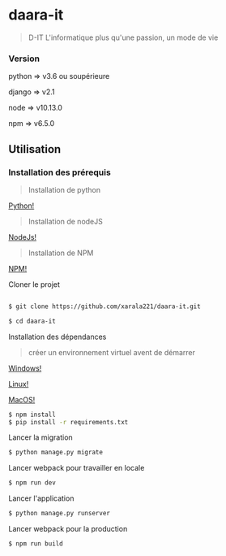 # daara-it
> D-IT L'informatique plus qu'une passion, un mode de vie
  
### Version

python => v3.6 ou soupérieure


django => v2.1


node => v10.13.0


npm => v6.5.0


## Utilisation


### Installation des prérequis

> Installation de python

[Python!](http://python.org)
> Installation de nodeJS

[NodeJs!](https://nodejs.org/)
> Installation de NPM

[NPM!](https://docs.npmjs.com/downloading-and-installing-node-js-and-npm)

Cloner le projet

```sh

$ git clone https://github.com/xarala221/daara-it.git

$ cd daara-it

```

Installation des dépendances
> créer un environnement virtuel avent de démarrer

[Windows!](https://docs.djangoproject.com/fr/2.1/howto/windows/)

[Linux!](https://linuxize.com/post/how-to-create-python-virtual-environments-on-ubuntu-18-04/)

[MacOS!](https://sourabhbajaj.com/mac-setup/Python/virtualenv.html)
```sh
$ npm install
$ pip install -r requirements.txt
```
Lancer la migration
```sh
$ python manage.py migrate
```
Lancer webpack pour travailler en locale
```sh
$ npm run dev
```
Lancer l'application
```sh
$ python manage.py runserver
```
Lancer webpack pour la production
```sh
$ npm run build
```

